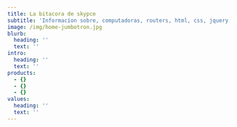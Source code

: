 ```yaml
---
title: La bitacora de skypce
subtitle: 'Informacíon sobre, computadoras, routers, html, css, jquery, drupal'
image: /img/home-jumbotron.jpg
blurb:
  heading: ''
  text: ''
intro:
  heading: ''
  text: ''
products:
  - {}
  - {}
  - {}
values:
  heading: ''
  text: ''
---
```


